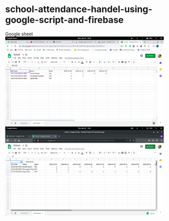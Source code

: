 # school-attendance-handel-using-google-script-and-firebase

Google sheet
![Image](google_sheet.png)
![Image](update_google_sheet.png)
